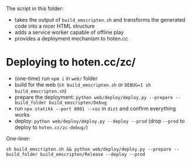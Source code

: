The script in this folder:

- takes the output of `build_emscripten.sh` and transforms the generated code into a nicer HTML structure
- adds a service worker capable of offline play
- provides a deployment mechanism to hoten.cc

# Deploying to hoten.cc/zc/

- (one-time) run `npm i` in `web/` folder
- build for the web (`sh build_emscripten.sh` or `DEBUG=1 sh build_emscripten.sh`)
- prepare the deployment: `python web/deploy/deploy.py --prepare --build_folder build_emscripten/Debug`
- run `npx statikk --port 8001 --coi` in `dist` and confirm everything works
- deploy: `python web/deploy/deploy.py --deploy --prod` (drop `--prod` to deploy to `hoten.cc/zc-debug/`)

One-liner:

```
sh build_emscripten.sh && python web/deploy/deploy.py --prepare --build_folder build_emscripten/Release --deploy --prod
```